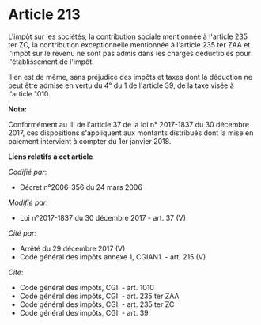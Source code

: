 # Article 213

L'impôt sur les sociétés, la contribution sociale mentionnée à l'article 235 ter ZC, la contribution exceptionnelle
mentionnée à l'article 235 ter ZAA  et l'impôt sur le revenu ne sont pas admis dans les charges déductibles pour
l'établissement de l'impôt.

Il en est de même, sans préjudice des impôts et taxes dont la déduction ne peut être admise en vertu du 4° du 1 de l'article
39, de la taxe visée à l'article 1010.

**Nota:**

Conformément au III de l'article 37 de la loi n° 2017-1837 du 30 décembre 2017, ces dispositions s'appliquent aux montants
distribués dont la mise en paiement intervient à compter du 1er janvier 2018.

**Liens relatifs à cet article**

_Codifié par_:

  - Décret n°2006-356 du 24 mars 2006

_Modifié par_:

  - Loi n°2017-1837 du 30 décembre 2017 - art. 37 (V)

_Cité par_:

  - Arrêté du 29 décembre 2017 (V)
  - Code général des impôts annexe 1, CGIAN1. - art. 215 (V)

_Cite_:

  - Code général des impôts, CGI. - art. 1010
  - Code général des impôts, CGI. - art. 235 ter ZAA
  - Code général des impôts, CGI. - art. 235 ter ZC
  - Code général des impôts, CGI. - art. 39
